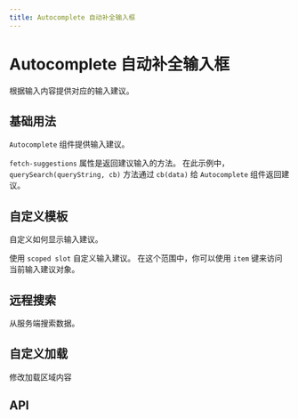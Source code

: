 ```yaml
---
title: Autocomplete 自动补全输入框
---
```


# Autocomplete 自动补全输入框

根据输入内容提供对应的输入建议。

## 基础用法

`Autocomplete` 组件提供输入建议。

`fetch-suggestions` 属性是返回建议输入的方法。 在此示例中， `querySearch(queryString, cb)` 方法通过 `cb(data)` 给 `Autocomplete` 组件返回建议。

<preview path="./basic.vue"></preview>

## 自定义模板

自定义如何显示输入建议。

使用 `scoped slot` 自定义输入建议。 在这个范围中，你可以使用 `item` 键来访问当前输入建议对象。

<preview path="./autoCompleteTemplate.vue"></preview>

## 远程搜索

从服务端搜索数据。

<preview path="./remote-search.vue"></preview>

## 自定义加载

修改加载区域内容

<preview path="./custom-loading.vue"></preview>

## API